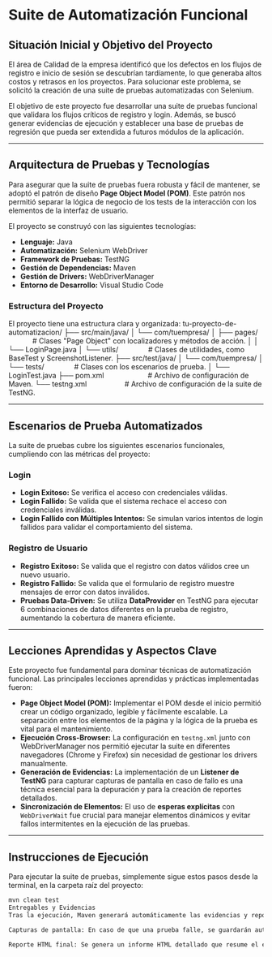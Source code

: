 # Suite de Automatización Funcional

## Situación Inicial y Objetivo del Proyecto
El área de Calidad de la empresa identificó que los defectos en los flujos de registro e inicio de sesión se descubrían tardíamente, lo que generaba altos costos y retrasos en los proyectos. Para solucionar este problema, se solicitó la creación de una suite de pruebas automatizadas con Selenium.

El objetivo de este proyecto fue desarrollar una suite de pruebas funcional que validara los flujos críticos de registro y login. Además, se buscó generar evidencias de ejecución y establecer una base de pruebas de regresión que pueda ser extendida a futuros módulos de la aplicación.

---

## Arquitectura de Pruebas y Tecnologías
Para asegurar que la suite de pruebas fuera robusta y fácil de mantener, se adoptó el patrón de diseño **Page Object Model (POM)**. Este patrón nos permitió separar la lógica de negocio de los tests de la interacción con los elementos de la interfaz de usuario.

El proyecto se construyó con las siguientes tecnologías:
* **Lenguaje:** Java
* **Automatización:** Selenium WebDriver
* **Framework de Pruebas:** TestNG
* **Gestión de Dependencias:** Maven
* **Gestión de Drivers:** WebDriverManager
* **Entorno de Desarrollo:** Visual Studio Code

### Estructura del Proyecto
El proyecto tiene una estructura clara y organizada:
tu-proyecto-de-automatizacion/
├── src/main/java/
│   └── com/tuempresa/
│       ├── pages/               # Clases "Page Object" con localizadores y métodos de acción.
│       │   └── LoginPage.java
│       └── utils/               # Clases de utilidades, como BaseTest y ScreenshotListener.
├── src/test/java/
│   └── com/tuempresa/
│       └── tests/               # Clases con los escenarios de prueba.
│           └── LoginTest.java
├── pom.xml                      # Archivo de configuración de Maven.
└── testng.xml                   # Archivo de configuración de la suite de TestNG.

---

## Escenarios de Prueba Automatizados
La suite de pruebas cubre los siguientes escenarios funcionales, cumpliendo con las métricas del proyecto:

### Login
* **Login Exitoso:** Se verifica el acceso con credenciales válidas.
* **Login Fallido:** Se valida que el sistema rechace el acceso con credenciales inválidas.
* **Login Fallido con Múltiples Intentos:** Se simulan varios intentos de login fallidos para validar el comportamiento del sistema.

### Registro de Usuario
* **Registro Exitoso:** Se valida que el registro con datos válidos cree un nuevo usuario.
* **Registro Fallido:** Se valida que el formulario de registro muestre mensajes de error con datos inválidos.
* **Pruebas Data-Driven:** Se utiliza **DataProvider** en TestNG para ejecutar 6 combinaciones de datos diferentes en la prueba de registro, aumentando la cobertura de manera eficiente.

---

## Lecciones Aprendidas y Aspectos Clave
Este proyecto fue fundamental para dominar técnicas de automatización funcional. Las principales lecciones aprendidas y prácticas implementadas fueron:

* **Page Object Model (POM):** Implementar el POM desde el inicio permitió crear un código organizado, legible y fácilmente escalable. La separación entre los elementos de la página y la lógica de la prueba es vital para el mantenimiento.
* **Ejecución Cross-Browser:** La configuración en `testng.xml` junto con WebDriverManager nos permitió ejecutar la suite en diferentes navegadores (Chrome y Firefox) sin necesidad de gestionar los drivers manualmente.
* **Generación de Evidencias:** La implementación de un **Listener de TestNG** para capturar capturas de pantalla en caso de fallo es una técnica esencial para la depuración y para la creación de reportes detallados.
* **Sincronización de Elementos:** El uso de **esperas explícitas** con `WebDriverWait` fue crucial para manejar elementos dinámicos y evitar fallos intermitentes en la ejecución de las pruebas.

---

## Instrucciones de Ejecución
Para ejecutar la suite de pruebas, simplemente sigue estos pasos desde la terminal, en la carpeta raíz del proyecto:
```bash
mvn clean test
Entregables y Evidencias
Tras la ejecución, Maven generará automáticamente las evidencias y reportes en la carpeta target/:

Capturas de pantalla: En caso de que una prueba falle, se guardarán automáticamente en la carpeta target/surefire-reports/ScreenshotListener Esto se da en caso de que ub test no pase, si pasan todos los test no ahi captura de pantalla.

Reporte HTML final: Se genera un informe HTML detallado que resume el estado de todas las pruebas en la carpeta target/surefire-reports/index.html.
